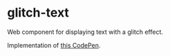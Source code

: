 # glitch-text

Web component for displaying text with a glitch effect.

Implementation of [this CodePen](https://codepen.io/lbebber/pen/nqwBKK).
